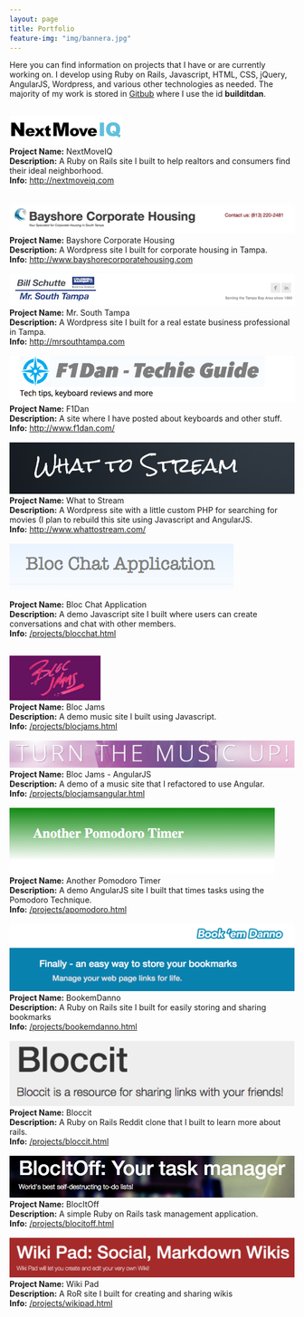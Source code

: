 ```yaml
---
layout: page
title: Portfolio
feature-img: "img/bannera.jpg"
---
```



<link rel="stylesheet" href="css/animate.css">
<script src="js/wow.min.js"></script>
<script>new WOW().init();</script>

Here you can find information on projects that I have or are currently working on. I develop using Ruby on Rails, Javascript, HTML, CSS, jQuery, AngularJS, Wordpress, and various other technologies as needed. The majority of my work is stored in [Gitbub](https://github.com/builditdan) where I use the id **builditdan**.

<br>

<div class="wow bounceInUp portfolio-background">
  <a href="https://myplaceiq.herokuapp.com/"><img src="img/nextmoveiq.png" ></a><br>
  <strong>Project Name:</strong> NextMoveIQ  <br>
  <strong>Description:</strong> A Ruby on Rails site I built to help realtors and consumers find their ideal neighborhood.<br>
  <strong>Info:</strong> <a href="http://nextmoveiq.com">http://nextmoveiq.com</a> <br>
  <br>
</div>

<br>


<div class="wow bounceInUp portfolio-background">
  <a href="http://www.bayshorecorporatehousing.com/"><img src="img/bayshorecorporatehousing.png" ></a><br>
  <strong>Project Name:</strong> Bayshore Corporate Housing  <br>
  <strong>Description:</strong> A Wordpress site I built for corporate housing in Tampa.<br>
  <strong>Info:</strong> <a href="http://www.bayshorecorporatehousing.com">http://www.bayshorecorporatehousing.com</a><br>
  <br>
</div>


<div class="wow bounceInUp portfolio-background">
  <a href="http://mrsouthtampa.com"><img src="img/mrsouthtampa.png" ></a><br>
  <strong>Project Name:</strong> Mr. South Tampa<br>
  <strong>Description:</strong> A Wordpress site I built for a real estate business professional in Tampa.<br>
  <strong>Info:</strong> <a href="http://mrsouthtampa.com">http://mrsouthtampa.com</a> <br>
  <br>
</div>

<div class="wow bounceInUp portfolio-background">
  <a href="http://www.f1dan.com/"><img src="img/f1dan.png" ></a><br>
  <strong>Project Name:</strong> F1Dan  <br>
  <strong>Description:</strong> A site where I have posted about keyboards and other stuff.<br>
  <strong>Info:</strong> <a href="http://www.f1dan.com/">http://www.f1dan.com/</a> <br>
  <br>
</div>

<div class="wow bounceInUp portfolio-background">
  <a href="http://www.whattostream.com/"><img src="img/whattostream.png" ></a><br>
  <strong>Project Name:</strong> What to Stream  <br>
  <strong>Description:</strong> A Wordpress site with a little custom PHP for searching for movies (I plan to rebuild this site using Javascript and AngularJS.<br>
  <strong>Info:</strong> <a href="http://www.whattostream.com/">http://www.whattostream.com/</a> <br>
  <br>
</div>


<div class="wow bounceInUp portfolio-background">
  <a href="https://blocchat1.herokuapp.com/"><img src="img/blocchat.png" ></a><br>

  <strong>Project Name:</strong> Bloc Chat Application  <br>
  <strong>Description:</strong>  A demo Javascript site I built where users can create conversations and chat with other members.<br>
  <strong>Info:</strong> <a href="/projects/blocchat.html">/projects/blocchat.html</a><br>
  <br>
</div>


<div class="wow bounceInUp portfolio-background">
  <a href="http://builditdan.github.io/bloc-jams/index.html"><img src="img/bloc-jams.png" ></a><br>
  <strong>Project Name:</strong> Bloc Jams  <br>
  <strong>Description:</strong>  A demo music site I built using Javascript.<br>
  <strong>Info:</strong> <a href="/projects/blocjams.html">/projects/blocjams.html</a><br>
  <br>
</div>

<div class="wow bounceInUp portfolio-background">
  <a href="https://bloc-jams-angular1.herokuapp.com/"><img src="img/bloc-jams-angular.png" ></a><br>
  <strong>Project Name:</strong> Bloc Jams - AngularJS  <br>
  <strong>Description:</strong>  A demo of a music site that I refactored to use Angular.<br>
  <strong>Info:</strong> <a href="/projects/blocjamsangular.html">/projects/blocjamsangular.html</a><br>
  <br>
</div>


<div class="wow bounceInUp portfolio-background">
  <a href="http://apomodoro.herokuapp.com/"><img src="img/apomodoro.png" ></a><br>
  <strong>Project Name:</strong> Another Pomodoro Timer  <br>
  <strong>Description:</strong> A demo AngularJS site I built that times tasks using the Pomodoro Technique.<br>
  <strong>Info:</strong> <a href="/projects/apomodoro.html">/projects/apomodoro.html</a><br>
  <br>
</div>


<div class="wow bounceInUp portfolio-background">
  <a href="https://bookemdanno.herokuapp.com/"><img src="img/bookemdanno.png" ></a><br>
  <strong>Project Name:</strong> BookemDanno  <br>
  <strong>Description:</strong> A Ruby on Rails site I built for easily storing and sharing bookmarks<br>
  <strong>Info:</strong> <a href="/projects/bookemdanno.html">/projects/bookemdanno.html</a><br>
  <br>
</div>


<div class="wow bounceInUp portfolio-background">
  <a href="https://peaceful-shore-6087.herokuapp.com/"><img src="img/bloccit.png" ></a><br>
  <strong>Project Name:</strong> Bloccit  <br>
  <strong>Description:</strong> A Ruby on Rails Reddit clone that I built to learn more about rails.<br>
  <strong>Info:</strong> <a href="/projects/bloccit.html">/projects/bloccit.html</a><br>
  <br>
</div>



<div class="wow bounceInUp portfolio-background">
  <a href="http://blocitoffa.herokuapp.com/welcome/index"><img src="img/blocitoff.png" ></a><br>
  <strong>Project Name:</strong> BlocItOff  <br>
  <strong>Description:</strong> A simple Ruby on Rails task management application.<br>
  <strong>Info:</strong> <a href="/projects/blocitoff.html">/projects/blocitoff.html</a><br>
  <br>
</div>


<div class="wow bounceInUp portfolio-background">
  <a href="https://wikipad1.herokuapp.com/"><img src="img/wikipad.png" ></a><br>
  <strong>Project Name:</strong> Wiki Pad  <br>
  <strong>Description:</strong> A RoR site I built for creating and sharing wikis<br>
  <strong>Info:</strong> <a href="/projects/wikipad.html">/projects/wikipad.html</a>
  <br>
</div>
